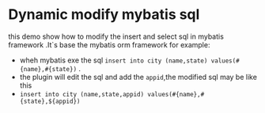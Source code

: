 # Dynamic modify mybatis sql 

this demo show how to modify the insert and select sql in mybatis framework .It`s base the mybatis orm framework
for example:
* wheh mybatis exe the sql `insert into city (name,state) values(#{name},#{state})` .
* the plugin will edit the sql and add the `appid`,the modified sql may be like this 
* `insert into city (name,state,appid) values(#{name},#{state},${appid})`